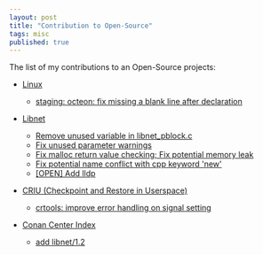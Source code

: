 ```yaml
---
layout: post
title: "Contribution to Open-Source"
tags: misc
published: true
---
```


The list of my contributions to an Open-Source projects:
* [Linux](https://github.com/torvalds/linux)
  * [staging: octeon: fix missing a blank line after declaration](https://lore.kernel.org/patchwork/patch/1150495/)  

* [Libnet](https://github.com/libnet/libnet)
  * [Remove unused variable in libnet_pblock.c](https://github.com/libnet/libnet/pull/121)
  * [Fix unused parameter warnings](https://github.com/libnet/libnet/pull/122)
  * [Fix malloc return value checking; Fix potential memory leak](https://github.com/libnet/libnet/pull/123)
  * [Fix potential name conflict with cpp keyword 'new'](https://github.com/libnet/libnet/pull/124)
  * [[OPEN] Add lldp](https://github.com/libnet/libnet/pull/125)  

* [CRIU (Checkpoint and Restore in Userspace)](https://github.com/checkpoint-restore/criu)
  * [crtools: improve error handling on signal setting](https://github.com/checkpoint-restore/criu/pull/1512)  

* [Conan Center Index](https://github.com/conan-io/conan-center-index)
  * [add libnet/1.2](https://github.com/conan-io/conan-center-index/pull/5977)  

